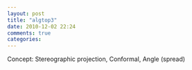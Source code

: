 ```yaml
---
layout: post
title: "algtop3"
date: 2010-12-02 22:24
comments: true
categories: 
---
```


Concept: Stereographic projection, Conformal, Angle (spread)

